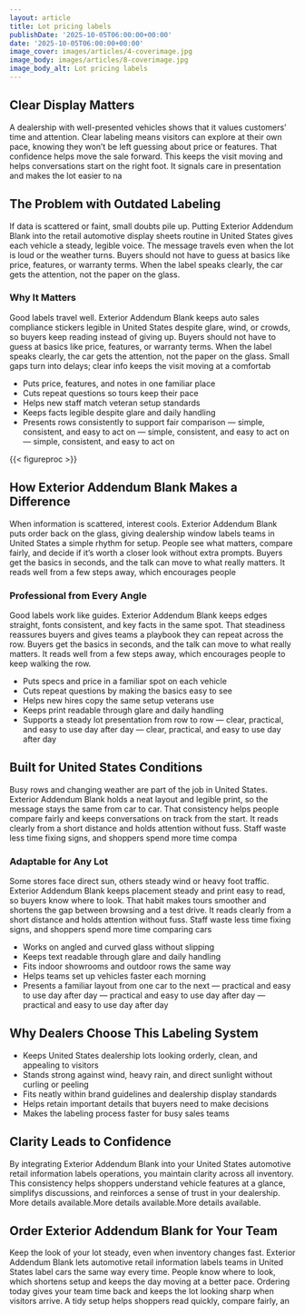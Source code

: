 ```yaml
---
layout: article
title: Lot pricing labels
publishDate: '2025-10-05T06:00:00+00:00'
date: '2025-10-05T06:00:00+00:00'
image_cover: images/articles/4-coverimage.jpg
image_body: images/articles/8-coverimage.jpg
image_body_alt: Lot pricing labels
---
```



## Clear Display Matters
A dealership with well-presented vehicles shows that it values customers’ time and attention. Clear labeling means visitors can explore at their own pace, knowing they won’t be left guessing about price or features. That confidence helps move the sale forward. This keeps the visit moving and helps conversations start on the right foot. It signals care in presentation and makes the lot easier to na

## The Problem with Outdated Labeling
If data is scattered or faint, small doubts pile up. Putting Exterior Addendum Blank into the retail automotive display sheets routine in United States gives each vehicle a steady, legible voice. The message travels even when the lot is loud or the weather turns. Buyers should not have to guess at basics like price, features, or warranty terms. When the label speaks clearly, the car gets the attention, not the paper on the glass.

### Why It Matters
Good labels travel well. Exterior Addendum Blank keeps auto sales compliance stickers legible in United States despite glare, wind, or crowds, so buyers keep reading instead of giving up. Buyers should not have to guess at basics like price, features, or warranty terms. When the label speaks clearly, the car gets the attention, not the paper on the glass. Small gaps turn into delays; clear info keeps the visit moving at a comfortab

- Puts price, features, and notes in one familiar place
- Cuts repeat questions so tours keep their pace
- Helps new staff match veteran setup standards
- Keeps facts legible despite glare and daily handling
- Presents rows consistently to support fair comparison — simple, consistent, and easy to act on — simple, consistent, and easy to act on — simple, consistent, and easy to act on

{{< figureproc >}}

## How Exterior Addendum Blank Makes a Difference
When information is scattered, interest cools. Exterior Addendum Blank puts order back on the glass, giving dealership window labels teams in United States a simple rhythm for setup. People see what matters, compare fairly, and decide if it’s worth a closer look without extra prompts.  Buyers get the basics in seconds, and the talk can move to what really matters.  It reads well from a few steps away, which encourages people

### Professional from Every Angle
Good labels work like guides. Exterior Addendum Blank keeps edges straight, fonts consistent, and key facts in the same spot. That steadiness reassures buyers and gives teams a playbook they can repeat across the row.  Buyers get the basics in seconds, and the talk can move to what really matters.  It reads well from a few steps away, which encourages people to keep walking the row.

- Puts specs and price in a familiar spot on each vehicle
- Cuts repeat questions by making the basics easy to see
- Helps new hires copy the same setup veterans use
- Keeps print readable through glare and daily handling
- Supports a steady lot presentation from row to row — clear, practical, and easy to use day after day — clear, practical, and easy to use day after day

## Built for United States Conditions
Busy rows and changing weather are part of the job in United States. Exterior Addendum Blank holds a neat layout and legible print, so the message stays the same from car to car. That consistency helps people compare fairly and keeps conversations on track from the start. It reads clearly from a short distance and holds attention without fuss. Staff waste less time fixing signs, and shoppers spend more time compa

### Adaptable for Any Lot
Some stores face direct sun, others steady wind or heavy foot traffic. Exterior Addendum Blank keeps placement steady and print easy to read, so buyers know where to look. That habit makes tours smoother and shortens the gap between browsing and a test drive. It reads clearly from a short distance and holds attention without fuss. Staff waste less time fixing signs, and shoppers spend more time comparing cars

- Works on angled and curved glass without slipping
- Keeps text readable through glare and daily handling
- Fits indoor showrooms and outdoor rows the same way
- Helps teams set up vehicles faster each morning
- Presents a familiar layout from one car to the next — practical and easy to use day after day — practical and easy to use day after day — practical and easy to use day after day

## Why Dealers Choose This Labeling System
- Keeps United States dealership lots looking orderly, clean, and appealing to visitors
- Stands strong against wind, heavy rain, and direct sunlight without curling or peeling
- Fits neatly within brand guidelines and dealership display standards
- Helps retain important details that buyers need to make decisions
- Makes the labeling process faster for busy sales teams

## Clarity Leads to Confidence
By integrating Exterior Addendum Blank into your United States automotive retail information labels operations, you maintain clarity across all inventory. This consistency helps shoppers understand vehicle features at a glance, simplifys discussions, and reinforces a sense of trust in your dealership. More details available.More details available.More details available.

## Order Exterior Addendum Blank for Your Team
Keep the look of your lot steady, even when inventory changes fast. Exterior Addendum Blank lets automotive retail information labels teams in United States label cars the same way every time. People know where to look, which shortens setup and keeps the day moving at a better pace.  Ordering today gives your team time back and keeps the lot looking sharp when visitors arrive.  A tidy setup helps shoppers read quickly, compare fairly, an

